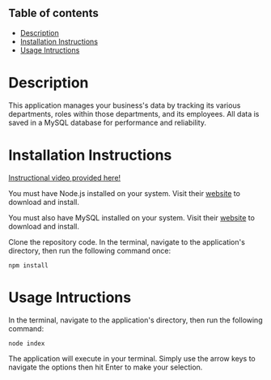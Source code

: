 ## Table of contents

- [Description](#description)
- [Installation Instructions](#installation-instructions)
- [Usage Intructions](#usage-intructions)

# Description

This application manages your business's data by tracking its various departments, roles within those departments, and its employees. All data is saved in a MySQL database for performance and reliability.

# Installation Instructions

[Instructional video provided here!](https://drive.google.com/file/d/1Gh4RHhA2zTRkeTWPcyXjYmDHfRXRGMN7/view)

You must have Node.js installed on your system. Visit their [website](https://nodejs.org/en/download/) to download and install.

You must also have MySQL installed on your system. Visit their [website](https://dev.mysql.com/downloads/mysql/) to download and install.

Clone the repository code. In the terminal, navigate to the application's directory, then run the following command once:

```
npm install
```

# Usage Intructions

In the terminal, navigate to the application's directory, then run the following command:

```
node index
```

The application will execute in your terminal. Simply use the arrow keys to navigate the options then hit Enter to make your selection.
